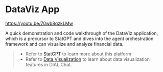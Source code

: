 # DataViz App

https://youtu.be/70wb8qzkLMw

A quick demonstration and code walkthrough of the DataViz application, which is a precursor to StatGPT and dives into the agent orchestration framework and can visualize and analyze financial data.

> * Refer to [StatGPT](https://statgpt.dialx.ai/) to learn more about this platform
> * Refer to [Data Visualization](/docs/platform/4.chat/2.data-visualization-intro.md) to learn about data visualization features in DIAL Chat.